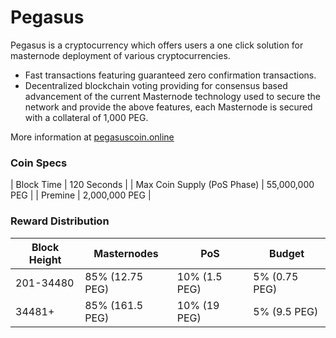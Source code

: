 Pegasus
==========

Pegasus is a cryptocurrency which offers users a one click solution for masternode deployment of various cryptocurrencies.

- Fast transactions featuring guaranteed zero confirmation transactions.
- Decentralized blockchain voting providing for consensus based advancement of the current Masternode
  technology used to secure the network and provide the above features, each Masternode is secured
  with a collateral of 1,000 PEG.

More information at [pegasuscoin.online](https://www.pegasuscoin.online)

### Coin Specs
| Block Time                  | 120 Seconds      |
| Max Coin Supply (PoS Phase) | 55,000,000 PEG |
| Premine                     | 2,000,000 PEG    |

### Reward Distribution

| **Block Height** | **Masternodes**  | **PoS**          | **Budget**      |
|------------------|------------------|------------------|-----------------|
| 201-34480        | 85% (12.75 PEG)  | 10% (1.5 PEG)    | 5% (0.75 PEG)   |
| 34481+           | 85% (161.5 PEG)  | 10% (19 PEG)     | 5% (9.5 PEG)    |
